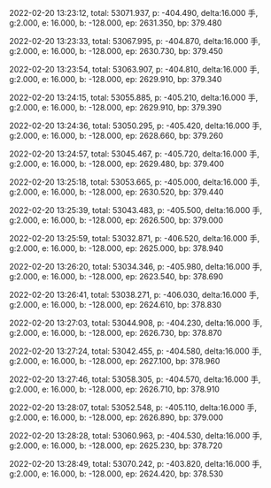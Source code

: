 2022-02-20 13:23:12, total: 53071.937, p: -404.490, delta:16.000 手, g:2.000, e: 16.000, b: -128.000, ep: 2631.350, bp: 379.480

2022-02-20 13:23:33, total: 53067.995, p: -404.870, delta:16.000 手, g:2.000, e: 16.000, b: -128.000, ep: 2630.730, bp: 379.450

2022-02-20 13:23:54, total: 53063.907, p: -404.810, delta:16.000 手, g:2.000, e: 16.000, b: -128.000, ep: 2629.910, bp: 379.340

2022-02-20 13:24:15, total: 53055.885, p: -405.210, delta:16.000 手, g:2.000, e: 16.000, b: -128.000, ep: 2629.910, bp: 379.390

2022-02-20 13:24:36, total: 53050.295, p: -405.420, delta:16.000 手, g:2.000, e: 16.000, b: -128.000, ep: 2628.660, bp: 379.260

2022-02-20 13:24:57, total: 53045.467, p: -405.720, delta:16.000 手, g:2.000, e: 16.000, b: -128.000, ep: 2629.480, bp: 379.400

2022-02-20 13:25:18, total: 53053.665, p: -405.000, delta:16.000 手, g:2.000, e: 16.000, b: -128.000, ep: 2630.520, bp: 379.440

2022-02-20 13:25:39, total: 53043.483, p: -405.500, delta:16.000 手, g:2.000, e: 16.000, b: -128.000, ep: 2626.500, bp: 379.000

2022-02-20 13:25:59, total: 53032.871, p: -406.520, delta:16.000 手, g:2.000, e: 16.000, b: -128.000, ep: 2625.000, bp: 378.940

2022-02-20 13:26:20, total: 53034.346, p: -405.980, delta:16.000 手, g:2.000, e: 16.000, b: -128.000, ep: 2623.540, bp: 378.690

2022-02-20 13:26:41, total: 53038.271, p: -406.030, delta:16.000 手, g:2.000, e: 16.000, b: -128.000, ep: 2624.610, bp: 378.830

2022-02-20 13:27:03, total: 53044.908, p: -404.230, delta:16.000 手, g:2.000, e: 16.000, b: -128.000, ep: 2626.730, bp: 378.870

2022-02-20 13:27:24, total: 53042.455, p: -404.580, delta:16.000 手, g:2.000, e: 16.000, b: -128.000, ep: 2627.100, bp: 378.960

2022-02-20 13:27:46, total: 53058.305, p: -404.570, delta:16.000 手, g:2.000, e: 16.000, b: -128.000, ep: 2626.710, bp: 378.910

2022-02-20 13:28:07, total: 53052.548, p: -405.110, delta:16.000 手, g:2.000, e: 16.000, b: -128.000, ep: 2626.890, bp: 379.000

2022-02-20 13:28:28, total: 53060.963, p: -404.530, delta:16.000 手, g:2.000, e: 16.000, b: -128.000, ep: 2625.230, bp: 378.720

2022-02-20 13:28:49, total: 53070.242, p: -403.820, delta:16.000 手, g:2.000, e: 16.000, b: -128.000, ep: 2624.420, bp: 378.530